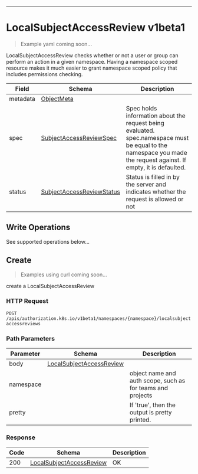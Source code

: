 

-----------

# LocalSubjectAccessReview v1beta1






> Example yaml coming soon...


LocalSubjectAccessReview checks whether or not a user or group can perform an action in a given namespace. Having a namespace scoped resource makes it much easier to grant namespace scoped policy that includes permissions checking.



Field        | Schema     | Description
------------ | ---------- | -----------
metadata | [ObjectMeta](#objectmeta-v1) | 
spec | [SubjectAccessReviewSpec](#subjectaccessreviewspec-v1beta1) | Spec holds information about the request being evaluated.  spec.namespace must be equal to the namespace you made the request against.  If empty, it is defaulted.
status | [SubjectAccessReviewStatus](#subjectaccessreviewstatus-v1beta1) | Status is filled in by the server and indicates whether the request is allowed or not





## <strong>Write Operations</strong>

See supported operations below...

## Create

> Examples using curl coming soon...

create a LocalSubjectAccessReview

### HTTP Request

`POST /apis/authorization.k8s.io/v1beta1/namespaces/{namespace}/localsubjectaccessreviews`

### Path Parameters

Parameter    | Schema     | Description
------------ | ---------- | -----------
body | [LocalSubjectAccessReview](#localsubjectaccessreview-v1beta1) | 
namespace |  | object name and auth scope, such as for teams and projects
pretty |  | If 'true', then the output is pretty printed.


### Response

Code         | Schema     | Description
------------ | ---------- | -----------
200 | [LocalSubjectAccessReview](#localsubjectaccessreview-v1beta1) | OK




